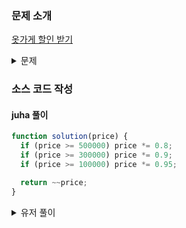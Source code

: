 ### 문제 소개

[옷가게 할인 받기](https://school.programmers.co.kr/learn/courses/30/lessons/120818)

<details>
<summary>문제</summary>
<div markdown="1">

머쓱이네 옷가게는 10만 원 이상 사면 5%, 30만 원 이상 사면 10%, 50만 원 이상 사면 20%를 할인해줍니다.
구매한 옷의 가격 price가 주어질 때,
지불해야 할 금액을 return 하도록 solution 함수를 완성해보세요.

</div>
</details>

### 소스 코드 작성

#### juha 풀이

```js
function solution(price) {
  if (price >= 500000) price *= 0.8;
  if (price >= 300000) price *= 0.9;
  if (price >= 100000) price *= 0.95;

  return ~~price;
}
```

<details>
<summary>유저 풀이</summary>
<div markdown="2">

```js
function solution(price) {
  if (price >= 500000) return parseInt(price * (1 - 0.2));
  if (price >= 300000) return parseInt(price * (1 - 0.1));
  if (price >= 100000) return parseInt(price * (1 - 0.05));

  return price;
}
```

</div>
</details>
